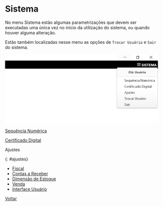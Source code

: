 # Sistema

No menu Sistema estão algumas parametrizações que devem ser executadas uma única vez no início da utilização do sistema, ou quando houver alguma alteração.

Estão também localizadas nesse menu as opções de `Trocar Usuário` e `Sair` do sistema.

![](images/sistema.jpg)

[Sequência Numérica](sistema_sequencia_numerica)

[Certificado Digital](sistema_certificado_digital.md)



Ajustes

{: #ajustes}

- [Fiscal](sistema_ajustes_fiscal.md)
- [Contas a Receber](sistema_ajustes_contas_receber.md)
- [Dimensão de Estoque](sistema_ajustes_dimensao_estoque.md)
- [Venda](sistema_ajustes_venda.md)
- [Interface Usuário](sistema_interface_usuario.md)



[Voltar](index.md)

